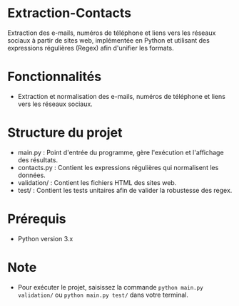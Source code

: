 # Extraction-Contacts
Extraction des e-mails, numéros de téléphone et liens vers les réseaux sociaux à partir de sites web, implémentée en Python et utilisant des expressions régulières (Regex) afin d'unifier les formats.

# Fonctionnalités 
- Extraction et normalisation des e-mails, numéros de téléphone et liens vers les réseaux sociaux.

# Structure du projet
- main.py : Point d'entrée du programme, gère l'exécution et l'affichage des résultats.
- contacts.py : Contient les expressions régulières qui normalisent les données.
- validation/ : Contient les fichiers HTML des sites web.
- test/ : Contient les tests unitaires afin de valider la robustesse des regex.

# Prérequis
- Python version 3.x

# Note
- Pour exécuter le projet, saisissez la commande `python main.py validation/` ou `python main.py test/` dans votre terminal.
